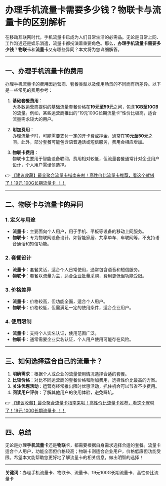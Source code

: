 # 办理手机流量卡需要多少钱？物联卡与流量卡的区别解析

在移动互联网时代，手机流量卡已成为人们日常生活的必需品。无论是日常上网、工作沟通还是娱乐消遣，流量卡都扮演着重要角色。那么，**办理手机流量卡需要多少钱**？**物联卡**和**流量卡**又有哪些异同？本文将为您详细解答。

---

## 一、办理手机流量卡的费用

办理手机流量卡的费用因运营商、套餐类型以及使用场景的不同而有所差异。以下是一些常见的费用参考：

1. **基础套餐费用**：  
   大多数运营商提供的基础流量套餐价格在**19元至59元**之间，包含**1GB至10GB**的流量。例如，某些运营商推出的“19元100G长期流量卡”性价比极高，适合流量需求较大的用户。

2. **附加费用**：  
   办理流量卡时，可能需要支付一定的开卡费或押金，通常在**10元至50元**之间。此外，部分套餐可能包含语音通话或短信服务，费用会相应增加。

3. **物联卡费用**：  
   物联卡主要用于智能设备联网，费用相对较低，但流量套餐通常针对企业用户设计，个人用户需谨慎选择。

👉 [【建议收藏】最全聚合流量卡指南来啦！高性价比流量卡推荐，看这个就够了！19元 100G长期流量卡 ！！](https://bit.ly/Liuliangka)

---

## 二、物联卡与流量卡的异同

### 1. **定义与用途**
- **流量卡**：主要面向个人用户，用于手机、平板等设备的移动上网服务。
- **物联卡**：专为物联网设备设计，如智能家居、共享单车、车联网等，不支持语音通话和短信功能。

### 2. **套餐设计**
- **流量卡**：套餐灵活，适合个人日常使用，通常包含语音和短信服务。
- **物联卡**：套餐以流量为主，适合企业批量采购，费用更低但功能受限。

### 3. **价格差异**
- **流量卡**：价格较高，但功能全面，适合个人用户。
- **物联卡**：价格较低，但需满足一定的使用条件，适合企业用户。

### 4. **使用限制**
- **流量卡**：支持个人实名认证，使用范围广泛。
- **物联卡**：通常需要企业实名认证，个人用户使用可能存在风险。

---

## 三、如何选择适合自己的流量卡？

1. **明确需求**：根据个人或企业的流量使用情况选择合适的套餐。
2. **比较价格**：对比不同运营商的套餐价格和附加费用，选择性价比最高的方案。
3. **关注优惠活动**：运营商经常推出限时优惠活动，抓住机会可以节省不少费用。
4. **阅读用户评价**：了解其他用户的使用体验，避免踩坑。

👉 [【建议收藏】最全聚合流量卡指南来啦！高性价比流量卡推荐，看这个就够了！19元 100G长期流量卡 ！！](https://bit.ly/Liuliangka)

---

## 四、总结

无论是办理**手机流量卡**还是**物联卡**，都需要根据自身需求选择合适的套餐。流量卡适合个人用户，功能全面但价格较高；物联卡则适合企业用户，价格低廉但功能受限。希望本文能帮助您更好地了解流量卡的相关信息，做出明智的选择！

---

**关键词**：办理手机流量卡、物联卡、流量卡、19元100G长期流量卡、高性价比流量卡